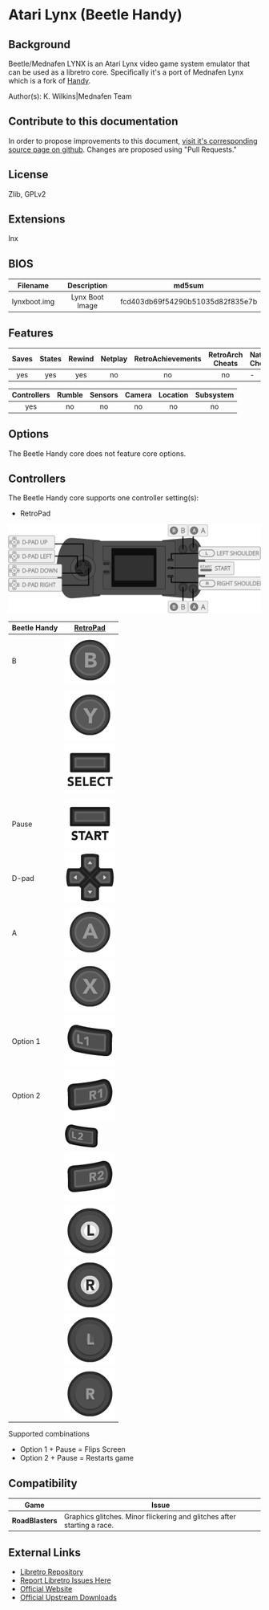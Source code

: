# Atari Lynx (Beetle Handy)

## Background

Beetle/Mednafen LYNX is an Atari Lynx video game system emulator that can be used as a libretro core. Specifically it's a port of Mednafen Lynx which is a fork of [Handy](https://wiki.libretro.com/index.php?title=Handy).

Author(s): K. Wilkins|Mednafen Team

## Contribute to this documentation

In order to propose improvements to this document, [visit it's corresponding source page on github](https://github.com/libretro/docs/tree/master/docs/library/mednafen_lynx.md). Changes are proposed using "Pull Requests."

## License

Zlib, GPLv2

## Extensions

lnx

## BIOS

|   Filename    |    Description        |              md5sum              |
|:-------------:|:---------------------:|:--------------------------------:|
|lynxboot.img   |Lynx Boot Image        | fcd403db69f54290b51035d82f835e7b |

## Features

| Saves | States      | Rewind | Netplay | RetroAchievements | RetroArch Cheats | Native Cheats | 
|:-----:|:-----------:|:------:|:-------:|:-----------------:|:----------------:|:--------------|
| yes   |   yes       |  yes   |  no     |       no          |  no              | -             |

| Controllers     | Rumble | Sensors | Camera | Location | Subsystem     |
|:---------------:|:------:|:-------:|:------:|:--------:|:-------------:|
|       yes        |  no   |   no    |  no    |   no     |      no       |

## Options

The Beetle Handy core does not feature core options.

## Controllers

The Beetle Handy core supports one controller setting(s):

* RetroPad

![mednafen_lynx_retropad](images/Controllers/mednafen_lynx_retropad.png)

| Beetle Handy | [RetroPad](RetroPad)                                           |
|--------------|----------------------------------------------------------------|
| B            | ![RetroPad_B](images/RetroPad/Retro_B_Round.png)               |
|              | ![RetroPad_Y](images/RetroPad/Retro_Y_Round.png)               |
|              | ![RetroPad_Select](images/RetroPad/Retro_Select.png)           |
| Pause        | ![RetroPad_Start](images/RetroPad/Retro_Start.png)             |
| D-pad        | ![RetroPad_Dpad](images/RetroPad/Retro_Dpad.png)               |
| A            | ![RetroPad_A](images/RetroPad/Retro_A_Round.png)               |
|              | ![RetroPad_X](images/RetroPad/Retro_X_Round.png)               |
| Option 1     | ![RetroPad_L1](images/RetroPad/Retro_L1.png)                   |
| Option 2     | ![RetroPad_R1](images/RetroPad/Retro_R1.png)                   |
|              | ![RetroPad_L2](images/RetroPad/Retro_L2_Temp.png)              |
|              | ![RetroPad_R2](images/RetroPad/Retro_R2.png)                   |
|              | ![RetroPad_L3](images/RetroPad/Retro_L3.png)                   |
|              | ![RetroPad_R3](images/RetroPad/Retro_R3.png)                   |
|              | ![RetroPad_Left_Stick](images/RetroPad/Retro_Left_Stick.png)   |
|              | ![RetroPad_Right_Stick](images/RetroPad/Retro_Right_Stick.png) |

Supported combinations

* Option 1 + Pause = Flips Screen
* Option 2 + Pause = Restarts game

## Compatibility

| Game                                  | Issue                          |
|---------------------------------------|--------------------------------|
|**RoadBlasters**                       |Graphics glitches. Minor flickering and glitches after starting a race.|

## External Links

* [Libretro Repository](https://github.com/libretro/beetle-lynx-libretro)
* [Report Libretro Issues Here](https://github.com/libretro/libretro-meta/issues)
* [Official Website](http://mednafen.sourceforge.net/)
* [Official Upstream Downloads](https://mednafen.github.io/releases/)
